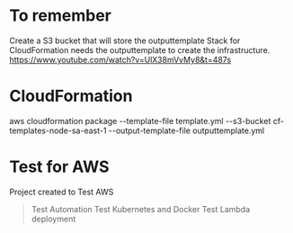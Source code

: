 # To remember
Create a S3 bucket that will store the outputtemplate 
Stack for CloudFormation needs the outputtemplate to create the infrastructure.
https://www.youtube.com/watch?v=UlX38mVvMy8&t=487s

# CloudFormation
aws cloudformation package --template-file template.yml --s3-bucket cf-templates-node-sa-east-1 --output-template-file outputtemplate.yml

# Test for AWS
Project created to Test AWS
>Test Automation
>Test Kubernetes and Docker
>Test Lambda deployment